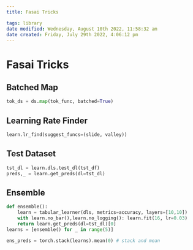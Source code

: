 ```yaml
---
title: Fasai Tricks

tags: library 
date modified: Wednesday, August 10th 2022, 11:58:32 am
date created: Friday, July 29th 2022, 4:06:12 pm
---
```


# Fasai Tricks

## Batched Map
```python
tok_ds = ds.map(tok_func, batched=True)
```

## Learning Rate Finder
```python
learn.lr_find(suggest_funcs=(slide, valley))
```

## Test Dataset
```python
tst_dl = learn.dls.test_dl(tst_df)
preds,_ = learn.get_preds(dl=tst_dl)
```

## Ensemble
```python
def ensemble():
    learn = tabular_learner(dls, metrics=accuracy, layers=[10,10])
    with learn.no_bar(),learn.no_logging(): learn.fit(16, lr=0.03)
    return learn.get_preds(dl=tst_dl)[0]
learns = [ensemble() for _ in range(5)]

ens_preds = torch.stack(learns).mean(0) # stack and mean
```

